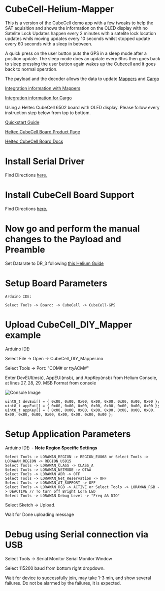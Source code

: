 # CubeCell-Helium-Mapper

This is a version of the CubeCell demo app with a few tweaks to help the SAT aquisition and shows the information on the OLED display with no 
Satelite Lock Updates happen every 2 minutes with a satelite lock location updates whils moving updates every 10 seconds whilst stopped update every 60 seconds with a sleep in between.

A quick press on the user button puts the GPS in a sleep mode after a position update. The sleep mode does an update every 6hrs then goes back to sleep pressing the user button again wakes up the Cubecell and it goes back to normal operation.

The payload and the decoder allows the data to update 
[Mappers](http://mappers.helium.com) and [Cargo](https://cargo.helium.com)

[Integration information with Mappers](https://developer.helium.com/devices/coverage-mapping/mappers-api)

[Integration information for Cargo](https://developer.helium.com/console/integrations/cargo)

Using a Heltec CubeCell 6502 board with OLED display. Please follow every instruction step below from top to bottom.

[Quickstart Guide](https://developer.helium.com/devices/arduino-quickstart/heltec-cubecell-board)

[Heltec CubeCell Board Product Page](https://heltec.org/project/htcc-ab02s/)

[Heltec CubeCell Board Docs](https://heltec-automation-docs.readthedocs.io/en/latest/cubecell/quick_start.html#)

# Install Serial Driver
Find Directions [here.](https://heltec-automation-docs.readthedocs.io/en/latest/general/establish_serial_connection.html)

# Install CubeCell Board Support
Find Directions [here.](https://heltec-automation-docs.readthedocs.io/en/latest/cubecell/quick_start.html#install-cubecell-relevant-framework)

# Now go and perform the manual changes to the Payload and Preamble

Set Datarate to DR_3 following [this Helium Guide](https://developer.helium.com/devices/arduino-quickstart/heltec-cubecell-board#manual-updates-to-the-heltec-runtime-libraries)



# Setup Board Parameters

```
Arduino IDE: 

Select Tools -> Board: -> CubeCell -> CubeCell-GPS

```
# Upload CubeCell_DIY_Mapper example

Arduino IDE:

Select File -> Open -> CubeCell_DIY_Mapper.ino

Select Tools -> Port: "COM# or ttyACM#"

Enter DevEUI(msb), AppEUI(msb), and AppKey(msb) from Helium Console, at lines 27, 28, 29. MSB Format from console

![Console Image](https://gblobscdn.gitbook.com/assets%2F-M21bzsbFl2WA7VymAxU%2F-M6fLGmWEQ0QxjrJuvoC%2F-M6fLi5NzuMeWSzzihV-%2Fcubecell-console-details.png?alt=media&token=95f5c9b2-734a-4f84-bb88-523215873116)

```
uint8_t devEui[] = { 0x00, 0x00, 0x00, 0x00, 0x00, 0x00, 0x00, 0x00 };
uint8_t appEui[] = { 0x00, 0x00, 0x00, 0x00, 0x00, 0x00, 0x00, 0x00 };
uint8_t appKey[] = { 0x00, 0x00, 0x00, 0x00, 0x00, 0x00, 0x00, 0x00, 0x00, 0x00, 0x00, 0x00, 0x00, 0x00, 0x00, 0x00 };
```
# Setup Application Parameters

Arduino IDE: - **Note Region Specific Settings**

```
Select Tools -> LORAWAN_REGION -> REGION_EU868 or Select Tools -> LORAWAN_REGION -> REGION_US915
Select Tools -> LORAWAN_CLASS -> CLASS_A
Select Tools -> LORAWAN_NETMODE -> OTAA
Select Tools -> LORAWAN_ADR -> OFF
Select Tools -> LORAWAN_Net_Reservation -> OFF
Select Tools -> LORAWAN_AT_SUPPORT -> OFF
Select Tools -> LORAWAN_RGB -> ACTIVE or Select Tools -> LORAWAN_RGB -> DEACTIVE // To turn off Bright Lora LED
Select Tools -> LORAWAN Debug Level -> "Freq && DIO"
```


Select Sketch -> Upload.

Wait for Done uploading message

# Debug using Serial connection via USB

Select Tools -> Serial Monitor Serial Monitor Window

Select 115200 baud from bottom right dropdown.

Wait for device to successfully join, may take 1-3 min, and show several failures. Do not be alarmed by the failures, it is expected.
